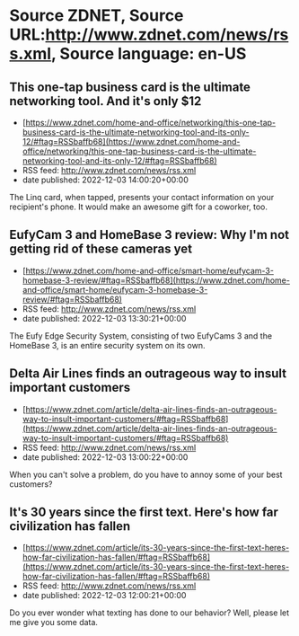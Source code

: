 # Source ZDNET, Source URL:http://www.zdnet.com/news/rss.xml, Source language: en-US

## This one-tap business card is the ultimate networking tool. And it's only $12
 - [https://www.zdnet.com/home-and-office/networking/this-one-tap-business-card-is-the-ultimate-networking-tool-and-its-only-12/#ftag=RSSbaffb68](https://www.zdnet.com/home-and-office/networking/this-one-tap-business-card-is-the-ultimate-networking-tool-and-its-only-12/#ftag=RSSbaffb68)
 - RSS feed: http://www.zdnet.com/news/rss.xml
 - date published: 2022-12-03 14:00:20+00:00

The Linq card, when tapped, presents your contact information on your recipient's phone. It would make an awesome gift for a coworker, too.

## EufyCam 3 and HomeBase 3 review: Why I'm not getting rid of these cameras yet
 - [https://www.zdnet.com/home-and-office/smart-home/eufycam-3-homebase-3-review/#ftag=RSSbaffb68](https://www.zdnet.com/home-and-office/smart-home/eufycam-3-homebase-3-review/#ftag=RSSbaffb68)
 - RSS feed: http://www.zdnet.com/news/rss.xml
 - date published: 2022-12-03 13:30:21+00:00

The Eufy Edge Security System, consisting of two EufyCams 3 and the HomeBase 3, is an entire security system on its own.

## Delta Air Lines finds an outrageous way to insult important customers
 - [https://www.zdnet.com/article/delta-air-lines-finds-an-outrageous-way-to-insult-important-customers/#ftag=RSSbaffb68](https://www.zdnet.com/article/delta-air-lines-finds-an-outrageous-way-to-insult-important-customers/#ftag=RSSbaffb68)
 - RSS feed: http://www.zdnet.com/news/rss.xml
 - date published: 2022-12-03 13:00:22+00:00

When you can't solve a problem, do you have to annoy some of your best customers?

## It's 30 years since the first text. Here's how far civilization has fallen
 - [https://www.zdnet.com/article/its-30-years-since-the-first-text-heres-how-far-civilization-has-fallen/#ftag=RSSbaffb68](https://www.zdnet.com/article/its-30-years-since-the-first-text-heres-how-far-civilization-has-fallen/#ftag=RSSbaffb68)
 - RSS feed: http://www.zdnet.com/news/rss.xml
 - date published: 2022-12-03 12:00:21+00:00

Do you ever wonder what texting has done to our behavior? Well, please let me give you some data.
